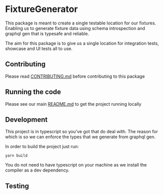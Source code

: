 # FixtureGenerator

This package is meant to create a single testable location for our fixtures. Enabling us to generate fixture data using schema introspection and graphql gen that is typesafe and reliable.

The aim for this package is to give us a single location for integration tests, showcase and UI tests all to use.

## Contributing

Please read [CONTRIBUTING.md](./CONTRIBUTING.md) before contributing to this
package

## Running the code

Please see our main [README.md](../README.md) to get the project running locally

## Development

This project is in typescript so you've got that do deal with. The reason for which is so we can enforce the types that we generate from graphql gen.

In order to build the project just run:

```
yarn build
```

You do not need to have typescript on your machine as we install the compiler as a dev dependency.

## Testing
